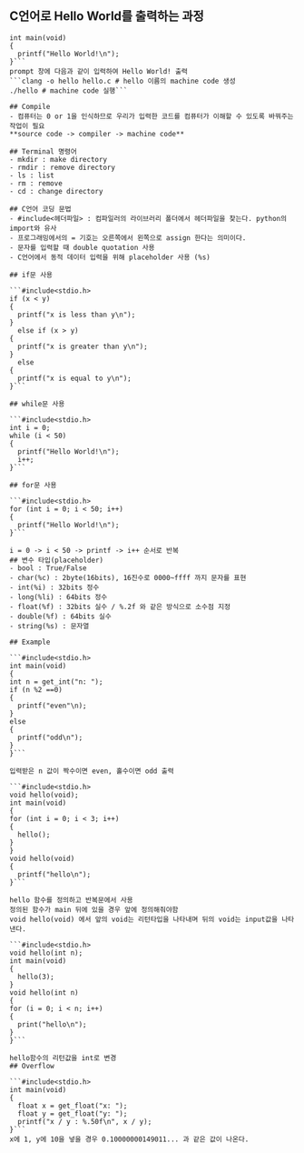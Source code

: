 ## C언어로 Hello World를 출력하는 과정
```#include<stdio.h>
int main(void)
{
  printf("Hello World!\n");
}```
prompt 창에 다음과 같이 입력하여 Hello World! 출력
```clang -o hello hello.c # hello 이름의 machine code 생성
./hello # machine code 실행```

## Compile
- 컴퓨터는 0 or 1을 인식하므로 우리가 입력한 코드를 컴퓨터가 이해할 수 있도록 바꿔주는 작업이 필요   
**source code -> compiler -> machine code**

## Terminal 명령어
- mkdir : make directory
- rmdir : remove directory
- ls : list
- rm : remove
- cd : change directory

## C언어 코딩 문법
- #include<헤더파일> : 컴파일러의 라이브러리 폴더에서 헤더파일을 찾는다. python의 import와 유사
- 프로그래밍에서의 = 기호는 오른쪽에서 왼쪽으로 assign 한다는 의미이다.
- 문자를 입력할 때 double quotation 사용
- C언어에서 동적 데이터 입력을 위해 placeholder 사용 (%s)

## if문 사용

```#include<stdio.h>
if (x < y)
{
  printf("x is less than y\n");
}
  else if (x > y)
{
  printf("x is greater than y\n");
}
  else
{
  printf("x is equal to y\n");
}```

## while문 사용

```#include<stdio.h>
int i = 0;
while (i < 50)
{
  printf("Hello World!\n");
  i++;
}```

## for문 사용

```#include<stdio.h>
for (int i = 0; i < 50; i++)
{
  printf("Hello World!\n");
}```

i = 0 -> i < 50 -> printf -> i++ 순서로 반복
## 변수 타입(placeholder)
- bool : True/False
- char(%c) : 2byte(16bits), 16진수로 0000~ffff 까지 문자를 표현
- int(%i) : 32bits 정수
- long(%li) : 64bits 정수
- float(%f) : 32bits 실수 / %.2f 와 같은 방식으로 소수점 지정
- double(%f) : 64bits 실수
- string(%s) : 문자열

## Example

```#include<stdio.h>
int main(void)
{
int n = get_int("n: ");
if (n %2 ==0)
{
  printf("even"\n);
}
else
{
  printf("odd\n");
}
}```

입력받은 n 값이 짝수이면 even, 홀수이면 odd 출력

```#include<stdio.h>
void hello(void);
int main(void)
{
for (int i = 0; i < 3; i++)
{
  hello();
}
}
void hello(void)
{
  printf("hello\n");
}```

hello 함수를 정의하고 반복문에서 사용  
정의된 함수가 main 뒤에 있을 경우 앞에 정의해줘야함  
void hello(void) 에서 앞의 void는 리턴타입을 나타내며 뒤의 void는 input값을 나타낸다.

```#include<stdio.h>
void hello(int n);
int main(void)
{
  hello(3);
}
void hello(int n)
{
for (i = 0; i < n; i++)
{
  print("hello\n");
}
}```

hello함수의 리턴값을 int로 변경
## Overflow

```#include<stdio.h>
int main(void)
{
  float x = get_float("x: ");
  float y = get_float("y: ");
  printf("x / y : %.50f\n", x / y);
}```
x에 1, y에 10을 넣을 경우 0.10000000149011... 과 같은 값이 나온다.